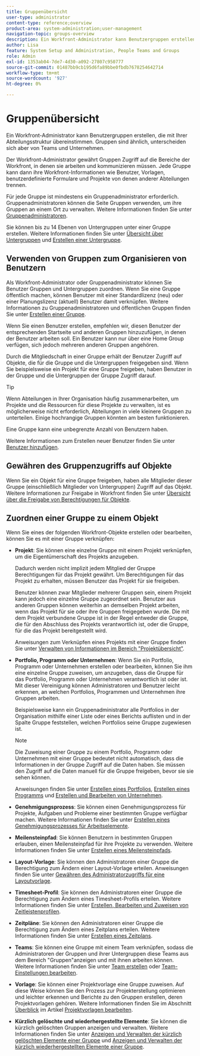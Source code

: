 ```yaml
---
title: Gruppenübersicht
user-type: administrator
content-type: reference;overview
product-area: system-administration;user-management
navigation-topic: groups-overview
description: Ein Workfront-Administrator kann Benutzergruppen erstellen, die mit Ihrer Abteilungsstruktur übereinstimmen. Gruppen sind ähnlich, unterscheiden sich aber von Teams und Unternehmen.
author: Lisa
feature: System Setup and Administration, People Teams and Groups
role: Admin
exl-id: 1353ab04-7de7-4d30-a092-27807c950777
source-git-commit: 01487bb9cb195d6fa89bbe0fbdb7678254642714
workflow-type: tm+mt
source-wordcount: '927'
ht-degree: 0%

---
```


# Gruppenübersicht

<!-- Audited: 01/2024 -->

Ein Workfront-Administrator kann Benutzergruppen erstellen, die mit Ihrer Abteilungsstruktur übereinstimmen. Gruppen sind ähnlich, unterscheiden sich aber von Teams und Unternehmen.

Der Workfront-Administrator gewährt Gruppen Zugriff auf die Bereiche der Workfront, in denen sie arbeiten und kommunizieren müssen. Jede Gruppe kann dann ihre Workfront-Informationen wie Benutzer, Vorlagen, benutzerdefinierte Formulare und Projekte von denen anderer Abteilungen trennen.

Für jede Gruppe ist mindestens ein Gruppenadministrator erforderlich. Gruppenadministratoren können die Seite Gruppen verwenden, um ihre Gruppen an einem Ort zu verwalten. Weitere Informationen finden Sie unter [Gruppenadministratoren](../../../administration-and-setup/manage-groups/group-roles/group-administrators.md).

Sie können bis zu 14 Ebenen von Untergruppen unter einer Gruppe erstellen. Weitere Informationen finden Sie unter [Übersicht über Untergruppen](../../../administration-and-setup/manage-groups/groups-overview/subgroups.md) und [Erstellen einer Untergruppe](../../../administration-and-setup/manage-groups/create-and-manage-subgroups/create-a-subgroup.md).

## Verwenden von Gruppen zum Organisieren von Benutzern

Als Workfront-Administrator oder Gruppenadministrator können Sie Benutzer Gruppen und Untergruppen zuordnen. Wenn Sie eine Gruppe öffentlich machen, können Benutzer mit einer Standardlizenz (neu) oder einer Planungslizenz (aktuell) Benutzer damit verknüpfen. Weitere Informationen zu Gruppenadministratoren und öffentlichen Gruppen finden Sie unter [Erstellen einer Gruppe](../../../administration-and-setup/manage-groups/create-and-manage-groups/create-a-group.md).

Wenn Sie einen Benutzer erstellen, empfehlen wir, diesen Benutzer der entsprechenden Startseite und anderen Gruppen hinzuzufügen, in denen der Benutzer arbeiten soll. Ein Benutzer kann nur über eine Home Group verfügen, sich jedoch mehreren anderen Gruppen angehören.

Durch die Mitgliedschaft in einer Gruppe erhält der Benutzer Zugriff auf Objekte, die für die Gruppe und die Untergruppen freigegeben sind. Wenn Sie beispielsweise ein Projekt für eine Gruppe freigeben, haben Benutzer in der Gruppe und die Untergruppen der Gruppe Zugriff darauf.

>[!TIP]
>
>Wenn Abteilungen in Ihrer Organisation häufig zusammenarbeiten, um Projekte und die Ressourcen für diese Projekte zu verwalten, ist es möglicherweise nicht erforderlich, Abteilungen in viele kleinere Gruppen zu unterteilen. Einige hochrangige Gruppen könnten am besten funktionieren.

Eine Gruppe kann eine unbegrenzte Anzahl von Benutzern haben.

Weitere Informationen zum Erstellen neuer Benutzer finden Sie unter [Benutzer hinzufügen](../../../administration-and-setup/add-users/add-users.md).

## Gewähren des Gruppenzugriffs auf Objekte

Wenn Sie ein Objekt für eine Gruppe freigeben, haben alle Mitglieder dieser Gruppe (einschließlich Mitglieder von Untergruppen) Zugriff auf das Objekt. Weitere Informationen zur Freigabe in Workfront finden Sie unter [Übersicht über die Freigabe von Berechtigungen für Objekte](../../../workfront-basics/grant-and-request-access-to-objects/sharing-permissions-on-objects-overview.md).

## Zuordnen einer Gruppe zu einem Objekt

Wenn Sie eines der folgenden Workfront-Objekte erstellen oder bearbeiten, können Sie es mit einer Gruppe verknüpfen:

* **Projekt**: Sie können eine einzelne Gruppe mit einem Projekt verknüpfen, um die Eigentümerschaft des Projekts anzugeben.

  Dadurch werden nicht implizit jedem Mitglied der Gruppe Berechtigungen für das Projekt gewährt. Um Berechtigungen für das Projekt zu erhalten, müssen Benutzer das Projekt für sie freigeben.

  Benutzer können zwar Mitglieder mehrerer Gruppen sein, einem Projekt kann jedoch eine einzelne Gruppe zugeordnet sein. Benutzer aus anderen Gruppen können weiterhin an demselben Projekt arbeiten, wenn das Projekt für sie oder ihre Gruppen freigegeben wurde. Die mit dem Projekt verbundene Gruppe ist in der Regel entweder die Gruppe, die für den Abschluss des Projekts verantwortlich ist, oder die Gruppe, für die das Projekt bereitgestellt wird.

  Anweisungen zum Verknüpfen eines Projekts mit einer Gruppe finden Sie unter [Verwalten von Informationen im Bereich &quot;Projektübersicht&quot;](../../../manage-work/projects/manage-projects/understand-project-overview-area.md).

* **Portfolio, Programm oder Unternehmen**: Wenn Sie ein Portfolio, Programm oder Unternehmen erstellen oder bearbeiten, können Sie ihm eine einzelne Gruppe zuweisen, um anzugeben, dass die Gruppe für das Portfolio, Programm oder Unternehmen verantwortlich ist oder ist. Mit dieser Vereinigung können Administratoren und Benutzer leicht erkennen, an welchen Portfolios, Programmen und Unternehmen ihre Gruppen arbeiten.

  Beispielsweise kann ein Gruppenadministrator alle Portfolios in der Organisation mithilfe einer Liste oder eines Berichts auflisten und in der Spalte Gruppe feststellen, welchen Portfolios seine Gruppe zugewiesen ist.

  >[!NOTE]
  >
  >Die Zuweisung einer Gruppe zu einem Portfolio, Programm oder Unternehmen mit einer Gruppe bedeutet nicht automatisch, dass die Informationen in der Gruppe Zugriff auf die Daten haben. Sie müssen den Zugriff auf die Daten manuell für die Gruppe freigeben, bevor sie sie sehen können.

  Anweisungen finden Sie unter [Erstellen eines Portfolios](../../../manage-work/portfolios/create-and-manage-portfolios/create-portfolios.md), [Erstellen eines Programms](../../../manage-work/portfolios/create-and-manage-programs/create-program.md) und [Erstellen und Bearbeiten von Unternehmen](../../../administration-and-setup/set-up-workfront/organizational-setup/create-and-edit-companies.md).

* **Genehmigungsprozess**: Sie können einen Genehmigungsprozess für Projekte, Aufgaben und Probleme einer bestimmten Gruppe verfügbar machen. Weitere Informationen finden Sie unter [Erstellen eines Genehmigungsprozesses für Arbeitselemente](../../../administration-and-setup/customize-workfront/configure-approval-milestone-processes/create-approval-processes.md).
* **Meilensteinpfad**: Sie können Benutzern in bestimmten Gruppen erlauben, einen Meilensteinpfad für ihre Projekte zu verwenden. Weitere Informationen finden Sie unter [Erstellen eines Meilensteinpfads](../../../administration-and-setup/customize-workfront/configure-approval-milestone-processes/create-milestone-path.md).
* **Layout-Vorlage**: Sie können den Administratoren einer Gruppe die Berechtigung zum Ändern einer Layout-Vorlage erteilen. Anweisungen finden Sie unter [Gewähren des Administratorzugriffs für eine Layoutvorlage](../../../administration-and-setup/customize-workfront/use-layout-templates/grant-admin-access-layout-template.md).

* **Timesheet-Profil**: Sie können den Administratoren einer Gruppe die Berechtigung zum Ändern eines Timesheet-Profils erteilen. Weitere Informationen finden Sie unter [Erstellen, Bearbeiten und Zuweisen von Zeitleistenprofilen](../../../timesheets/create-and-manage-timesheets/create-timesheet-profiles.md).

* **Zeitpläne**: Sie können den Administratoren einer Gruppe die Berechtigung zum Ändern eines Zeitplans erteilen. Weitere Informationen finden Sie unter [Erstellen eines Zeitplans](../../../administration-and-setup/set-up-workfront/configure-timesheets-schedules/create-schedules.md).
* **Teams**: Sie können eine Gruppe mit einem Team verknüpfen, sodass die Administratoren der Gruppen und ihrer Untergruppen diese Teams aus dem Bereich &quot;Gruppen&quot;anzeigen und mit ihnen arbeiten können. Weitere Informationen finden Sie unter [Team erstellen](../../../people-teams-and-groups/create-and-manage-teams/create-a-team.md) oder [Team-Einstellungen bearbeiten](../../../people-teams-and-groups/create-and-manage-teams/edit-team-settings.md).
* **Vorlage**: Sie können einer Projektvorlage eine Gruppe zuweisen. Auf diese Weise können Sie den Prozess zur Projekterstellung optimieren und leichter erkennen und Berichte zu den Gruppen erstellen, deren Projektvorlagen gehören. Weitere Informationen finden Sie im Abschnitt [Überblick](../../../manage-work/projects/create-and-manage-templates/edit-templates.md#overview) im Artikel [Projektvorlagen bearbeiten](../../../manage-work/projects/create-and-manage-templates/edit-templates.md).

* **Kürzlich gelöschte und wiederhergestellte Elemente**: Sie können die kürzlich gelöschten Gruppen anzeigen und verwalten. Weitere Informationen finden Sie unter [Anzeigen und Verwalten der kürzlich gelöschten Elemente einer Gruppe](../../../administration-and-setup/manage-groups/work-with-group-objects/view-manage-groups-recently-deleted-objects.md) und [Anzeigen und Verwalten der kürzlich wiederhergestellten Elemente einer Gruppe](../../../administration-and-setup/manage-groups/work-with-group-objects/view-manage-groups-recently-restored-objects.md).
